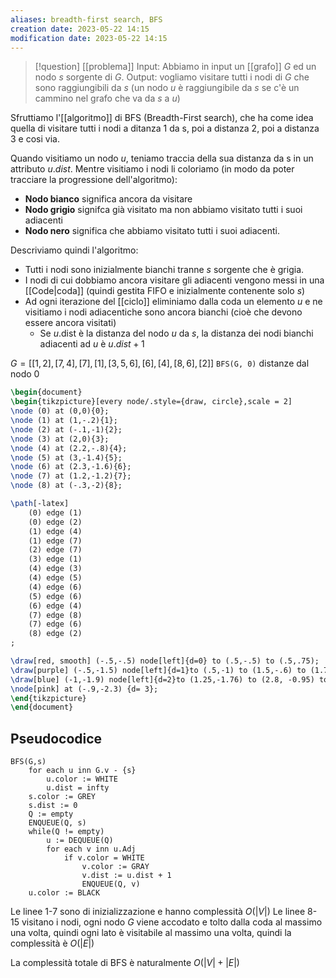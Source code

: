 ```yaml
---
aliases: breadth-first search, BFS
creation date: 2023-05-22 14:15
modification date: 2023-05-22 14:15
---
```


>[!question] [[problema]]
>Input: Abbiamo in input un [[grafo]] $G$ ed un nodo $s$ sorgente di $G$.
>Output: vogliamo visitare tutti i nodi di $G$ che sono raggiungibili da $s$ (un nodo $u$ è raggiungibile da $s$ se c'è un cammino nel grafo che va da $s$ a $u$)


Sfruttiamo l'[[algoritmo]] di BFS (Breadth-First search), che ha come idea quella di visitare tutti i nodi a ditanza 1 da s, poi a distanza 2, poi a distanza 3 e cosi via.

Quando visitiamo un nodo $u$, teniamo traccia della sua distanza da s in un attributo $u$.*dist*. Mentre visitiamo i nodi li coloriamo (in modo da poter tracciare la progressione dell'algoritmo):
- **Nodo bianco** significa ancora da visitare
- **Nodo grigio** signifca già visitato ma non abbiamo visitato tutti i suoi adiacenti
- **Nodo nero** significa che abbiamo visitato tutti i suoi adiacenti.

Descriviamo quindi l'algoritmo:
- Tutti i nodi sono inizialmente bianchi tranne $s$ sorgente che è grigia.
- I nodi di cui dobbiamo ancora visitare gli adiacenti vengono messi in una [[Code|coda]] (quindi gestita FIFO e inizialmente contenente solo $s$)
- Ad ogni iterazione del [[ciclo]] eliminiamo dalla coda un elemento $u$ e ne visitiamo i nodi adiacentiche sono ancora bianchi (cioè che devono essere ancora visitati)
	- Se $u.$dist è la distanza del nodo $u$ da $s$, la distanza dei nodi bianchi adiacenti ad $u$ è $u.dist+1$

$G = [[1,2],[7,4],[7],[1],[3,5,6],[6],[4],[8,6],[2]]$
`BFS(G, 0)` distanze dal nodo 0

```tikz
\begin{document}
\begin{tikzpicture}[every node/.style={draw, circle},scale = 2]
\node (0) at (0,0){0};
\node (1) at (1,-.2){1};
\node (2) at (-.1,-1){2};
\node (3) at (2,0){3};
\node (4) at (2.2,-.8){4};
\node (5) at (3,-1.4){5};
\node (6) at (2.3,-1.6){6};
\node (7) at (1.2,-1.2){7};
\node (8) at (-.3,-2){8};

\path[-latex] 
	(0) edge (1)
	(0) edge (2)
	(1) edge (4)
	(1) edge (7)
	(2) edge (7)
	(3) edge (1)
	(4) edge (3)
	(4) edge (5)
	(4) edge (6)
	(5) edge (6)
	(6) edge (4)
	(7) edge (8)
	(7) edge (6)
	(8) edge (2)
;

\draw[red, smooth] (-.5,-.5) node[left]{d=0} to (.5,-.5) to (.5,.75);
\draw[purple] (-.5,-1.5) node[left]{d=1}to (.5,-1) to (1.5,-.6) to (1.7,1);
\draw[blue] (-1,-1.9) node[left]{d=2}to (1.25,-1.76) to (2.8, -0.95) to (3,0);
\node[pink] at (-.9,-2.3) {d= 3};
\end{tikzpicture}
\end{document}
```

## Pseudocodice
```
BFS(G,s)
	for each u inn G.v - {s}
		u.color := WHITE
		u.dist = infty
	s.color := GREY
	s.dist := 0
	Q := empty
	ENQUEUE(Q, s)
	while(Q != empty)
		u := DEQUEUE(Q)
		for each v inn u.Adj
			if v.color = WHITE
				v.color := GRAY
				v.dist := u.dist + 1
				ENQUEUE(Q, v)
	u.color := BLACK
```

Le linee 1-7 sono di inizializzazione e hanno complessità $O(|V|)$
Le linee 8-15 visitano i nodi, ogni nodo $G$ viene accodato e tolto dalla coda al massimo una volta, quindi ogni lato è visitabile al massimo una volta, quindi la complessità è $O(|E|)$

La complessità totale di BFS è naturalmente $O(|V| + |E|)$